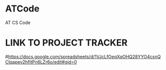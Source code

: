 # ATCode
 AT CS Code


# LINK TO PROJECT TRACKER

#https://docs.google.com/spreadsheets/d/1VJcLfOeqXqOHQ28YYO4csnQCIqapev2hfItPn6LZr6o/edit#gid=0
